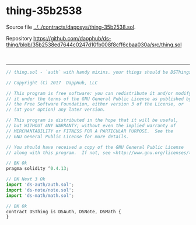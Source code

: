 # thing-35b2538

Source file [../../contracts/dappsys/thing-35b2538.sol](../../contracts/dappsys/thing-35b2538.sol).

Repository https://github.com/dapphub/ds-thing/blob/35b2538ed7644c0247d10fb008f8cff6cbaa030a/src/thing.sol

<br />

<hr />

```javascript
// thing.sol - `auth` with handy mixins. your things should be DSThings

// Copyright (C) 2017  DappHub, LLC

// This program is free software: you can redistribute it and/or modify
// it under the terms of the GNU General Public License as published by
// the Free Software Foundation, either version 3 of the License, or
// (at your option) any later version.

// This program is distributed in the hope that it will be useful,
// but WITHOUT ANY WARRANTY; without even the implied warranty of
// MERCHANTABILITY or FITNESS FOR A PARTICULAR PURPOSE.  See the
// GNU General Public License for more details.

// You should have received a copy of the GNU General Public License
// along with this program.  If not, see <http://www.gnu.org/licenses/>.

// BK Ok
pragma solidity ^0.4.13;

// BK Next 3 Ok
import 'ds-auth/auth.sol';
import 'ds-note/note.sol';
import 'ds-math/math.sol';

// BK Ok
contract DSThing is DSAuth, DSNote, DSMath {
}

```
